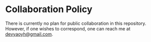 # Collaboration Policy

There is currently no plan for public collaboration in this repository. However, if one wishes to correspond, one can reach me at devyaoyh@gmail.com.